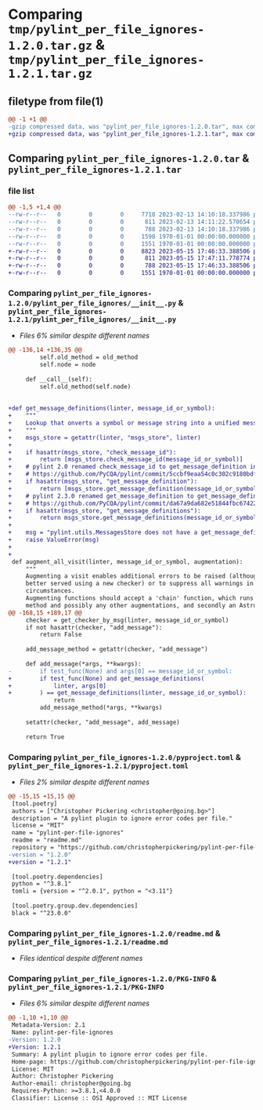 # Comparing `tmp/pylint_per_file_ignores-1.2.0.tar.gz` & `tmp/pylint_per_file_ignores-1.2.1.tar.gz`

## filetype from file(1)

```diff
@@ -1 +1 @@
-gzip compressed data, was "pylint_per_file_ignores-1.2.0.tar", max compression
+gzip compressed data, was "pylint_per_file_ignores-1.2.1.tar", max compression
```

## Comparing `pylint_per_file_ignores-1.2.0.tar` & `pylint_per_file_ignores-1.2.1.tar`

### file list

```diff
@@ -1,5 +1,4 @@
--rw-r--r--   0        0        0     7718 2023-02-13 14:10:18.337986 pylint_per_file_ignores-1.2.0/pylint_per_file_ignores/__init__.py
--rw-r--r--   0        0        0      811 2023-02-13 14:11:22.570654 pylint_per_file_ignores-1.2.0/pyproject.toml
--rw-r--r--   0        0        0      788 2023-02-13 14:10:18.337986 pylint_per_file_ignores-1.2.0/readme.md
--rw-r--r--   0        0        0     1598 1970-01-01 00:00:00.000000 pylint_per_file_ignores-1.2.0/setup.py
--rw-r--r--   0        0        0     1551 1970-01-01 00:00:00.000000 pylint_per_file_ignores-1.2.0/PKG-INFO
+-rw-r--r--   0        0        0     8823 2023-05-15 17:46:33.388506 pylint_per_file_ignores-1.2.1/pylint_per_file_ignores/__init__.py
+-rw-r--r--   0        0        0      811 2023-05-15 17:47:11.778774 pylint_per_file_ignores-1.2.1/pyproject.toml
+-rw-r--r--   0        0        0      788 2023-05-15 17:46:33.388506 pylint_per_file_ignores-1.2.1/readme.md
+-rw-r--r--   0        0        0     1551 1970-01-01 00:00:00.000000 pylint_per_file_ignores-1.2.1/PKG-INFO
```

### Comparing `pylint_per_file_ignores-1.2.0/pylint_per_file_ignores/__init__.py` & `pylint_per_file_ignores-1.2.1/pylint_per_file_ignores/__init__.py`

 * *Files 6% similar despite different names*

```diff
@@ -136,14 +136,35 @@
         self.old_method = old_method
         self.node = node
 
     def __call__(self):
         self.old_method(self.node)
 
 
+def get_message_definitions(linter, message_id_or_symbol):
+    """
+    Lookup that onverts a symbol or message string into a unified message.
+    """
+    msgs_store = getattr(linter, "msgs_store", linter)
+
+    if hasattr(msgs_store, "check_message_id"):
+        return [msgs_store.check_message_id(message_id_or_symbol)]
+    # pylint 2.0 renamed check_message_id to get_message_definition in:
+    # https://github.com/PyCQA/pylint/commit/5ccbf9eaa54c0c302c9180bdfb745566c16e416d
+    if hasattr(msgs_store, "get_message_definition"):
+        return [msgs_store.get_message_definition(message_id_or_symbol)]
+    # pylint 2.3.0 renamed get_message_definition to get_message_definitions in:
+    # https://github.com/PyCQA/pylint/commit/da67a9da682e51844fbc674229ff6619eb9c816a
+    if hasattr(msgs_store, "get_message_definitions"):
+        return msgs_store.get_message_definitions(message_id_or_symbol)
+
+    msg = "pylint.utils.MessagesStore does not have a get_message_definition(s) method"
+    raise ValueError(msg)
+
+
 def augment_all_visit(linter, message_id_or_symbol, augmentation):
     """
     Augmenting a visit enables additional errors to be raised (although that case is
     better served using a new checker) or to suppress all warnings in certain
     circumstances.
     Augmenting functions should accept a 'chain' function, which runs the checker
     method and possibly any other augmentations, and secondly an Astroid node.
@@ -168,15 +189,17 @@
     checker = get_checker_by_msg(linter, message_id_or_symbol)
     if not hasattr(checker, "add_message"):
         return False
 
     add_message_method = getattr(checker, "add_message")
 
     def add_message(*args, **kwargs):
-        if test_func(None) and args[0] == message_id_or_symbol:
+        if test_func(None) and get_message_definitions(
+            linter, args[0]
+        ) == get_message_definitions(linter, message_id_or_symbol):
             return
         add_message_method(*args, **kwargs)
 
     setattr(checker, "add_message", add_message)
 
     return True
```

### Comparing `pylint_per_file_ignores-1.2.0/pyproject.toml` & `pylint_per_file_ignores-1.2.1/pyproject.toml`

 * *Files 2% similar despite different names*

```diff
@@ -15,15 +15,15 @@
 [tool.poetry]
 authors = ["Christopher Pickering <christopher@going.bg>"]
 description = "A pylint plugin to ignore error codes per file."
 license = "MIT"
 name = "pylint-per-file-ignores"
 readme = "readme.md"
 repository = "https://github.com/christopherpickering/pylint-per-file-ignores.git"
-version = "1.2.0"
+version = "1.2.1"
 
 [tool.poetry.dependencies]
 python = "^3.8.1"
 tomli = {version = "^2.0.1", python = "<3.11"}
 
 [tool.poetry.group.dev.dependencies]
 black = "^23.0.0"
```

### Comparing `pylint_per_file_ignores-1.2.0/readme.md` & `pylint_per_file_ignores-1.2.1/readme.md`

 * *Files identical despite different names*

### Comparing `pylint_per_file_ignores-1.2.0/PKG-INFO` & `pylint_per_file_ignores-1.2.1/PKG-INFO`

 * *Files 6% similar despite different names*

```diff
@@ -1,10 +1,10 @@
 Metadata-Version: 2.1
 Name: pylint-per-file-ignores
-Version: 1.2.0
+Version: 1.2.1
 Summary: A pylint plugin to ignore error codes per file.
 Home-page: https://github.com/christopherpickering/pylint-per-file-ignores.git
 License: MIT
 Author: Christopher Pickering
 Author-email: christopher@going.bg
 Requires-Python: >=3.8.1,<4.0.0
 Classifier: License :: OSI Approved :: MIT License
```

